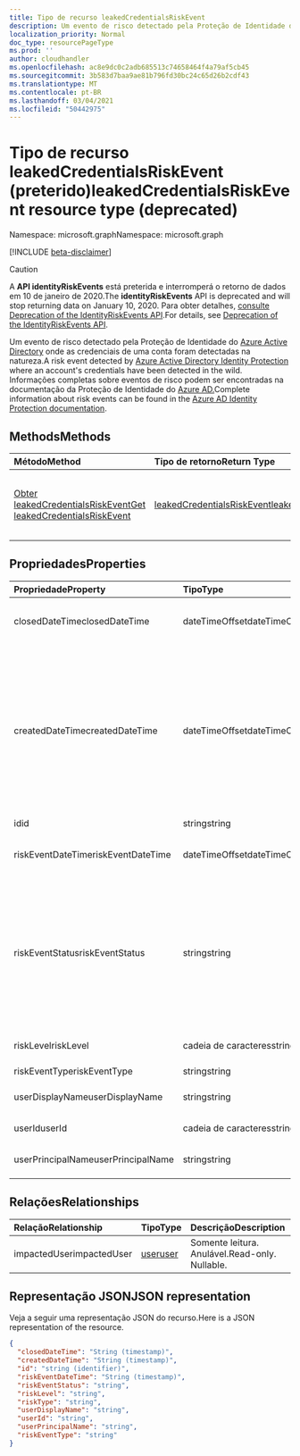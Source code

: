 ```yaml
---
title: Tipo de recurso leakedCredentialsRiskEvent
description: Um evento de risco detectado pela Proteção de Identidade do Azure Active Directory onde as credenciais de uma conta foram detectadas na natureza. Informações completas sobre eventos de risco podem ser encontradas na documentação da Proteção de Identidade do Azure AD.
localization_priority: Normal
doc_type: resourcePageType
ms.prod: ''
author: cloudhandler
ms.openlocfilehash: ac8e9dc0c2adb685513c74658464f4a79af5cb45
ms.sourcegitcommit: 3b583d7baa9ae81b796fd30bc24c65d26b2cdf43
ms.translationtype: MT
ms.contentlocale: pt-BR
ms.lasthandoff: 03/04/2021
ms.locfileid: "50442975"
---
```

# <a name="leakedcredentialsriskevent-resource-type-deprecated"></a><span data-ttu-id="218c8-104">Tipo de recurso leakedCredentialsRiskEvent (preterido)</span><span class="sxs-lookup"><span data-stu-id="218c8-104">leakedCredentialsRiskEvent resource type (deprecated)</span></span>

<span data-ttu-id="218c8-105">Namespace: microsoft.graph</span><span class="sxs-lookup"><span data-stu-id="218c8-105">Namespace: microsoft.graph</span></span>

[!INCLUDE [beta-disclaimer](../../includes/beta-disclaimer.md)]

>[!CAUTION]
><span data-ttu-id="218c8-106">A **API identityRiskEvents** está preterida e interromperá o retorno de dados em 10 de janeiro de 2020.</span><span class="sxs-lookup"><span data-stu-id="218c8-106">The **identityRiskEvents** API is deprecated and will stop returning data on January 10, 2020.</span></span> <span data-ttu-id="218c8-107">Para obter detalhes, [consulte Deprecation of the IdentityRiskEvents API](https://developer.microsoft.com/office/blogs/deprecatation-of-the-identityriskevents-api/).</span><span class="sxs-lookup"><span data-stu-id="218c8-107">For details, see [Deprecation of the IdentityRiskEvents API](https://developer.microsoft.com/office/blogs/deprecatation-of-the-identityriskevents-api/).</span></span>

<span data-ttu-id="218c8-108">Um evento de risco detectado pela Proteção de Identidade do [Azure Active Directory](https://azure.microsoft.com/documentation/articles/active-directory-identityprotection/) onde as credenciais de uma conta foram detectadas na natureza.</span><span class="sxs-lookup"><span data-stu-id="218c8-108">A risk event detected by [Azure Active Directory Identity Protection](https://azure.microsoft.com/documentation/articles/active-directory-identityprotection/) where an account's credentials have been detected in the wild.</span></span> <span data-ttu-id="218c8-109">Informações completas sobre eventos de risco podem ser encontradas na documentação da Proteção de Identidade do [Azure AD.](/azure/active-directory/identity-protection/overview-identity-protection)</span><span class="sxs-lookup"><span data-stu-id="218c8-109">Complete information about risk events can be found in the [Azure AD Identity Protection documentation](/azure/active-directory/identity-protection/overview-identity-protection).</span></span>


## <a name="methods"></a><span data-ttu-id="218c8-110">Methods</span><span class="sxs-lookup"><span data-stu-id="218c8-110">Methods</span></span>

| <span data-ttu-id="218c8-111">Método</span><span class="sxs-lookup"><span data-stu-id="218c8-111">Method</span></span>           | <span data-ttu-id="218c8-112">Tipo de retorno</span><span class="sxs-lookup"><span data-stu-id="218c8-112">Return Type</span></span>    |<span data-ttu-id="218c8-113">Descrição</span><span class="sxs-lookup"><span data-stu-id="218c8-113">Description</span></span>|
|:---------------|:--------|:----------|
|[<span data-ttu-id="218c8-114">Obter leakedCredentialsRiskEvent</span><span class="sxs-lookup"><span data-stu-id="218c8-114">Get leakedCredentialsRiskEvent</span></span>](../api/leakedcredentialsriskevent-get.md) | [<span data-ttu-id="218c8-115">leakedCredentialsRiskEvent</span><span class="sxs-lookup"><span data-stu-id="218c8-115">leakedCredentialsRiskEvent</span></span>](leakedcredentialsriskevent.md) |<span data-ttu-id="218c8-116">Leia propriedades e relações do objeto leakedCredentialsRiskEvent.</span><span class="sxs-lookup"><span data-stu-id="218c8-116">Read properties and relationships of leakedCredentialsRiskEvent object.</span></span>|

## <a name="properties"></a><span data-ttu-id="218c8-117">Propriedades</span><span class="sxs-lookup"><span data-stu-id="218c8-117">Properties</span></span>
| <span data-ttu-id="218c8-118">Propriedade</span><span class="sxs-lookup"><span data-stu-id="218c8-118">Property</span></span>     | <span data-ttu-id="218c8-119">Tipo</span><span class="sxs-lookup"><span data-stu-id="218c8-119">Type</span></span>   |<span data-ttu-id="218c8-120">Descrição</span><span class="sxs-lookup"><span data-stu-id="218c8-120">Description</span></span>|
|:---------------|:--------|:----------|
|<span data-ttu-id="218c8-121">closedDateTime</span><span class="sxs-lookup"><span data-stu-id="218c8-121">closedDateTime</span></span>|<span data-ttu-id="218c8-122">dateTimeOffset</span><span class="sxs-lookup"><span data-stu-id="218c8-122">dateTimeOffset</span></span>| <span data-ttu-id="218c8-123">A data e a hora em que o evento de risco foi fechado</span><span class="sxs-lookup"><span data-stu-id="218c8-123">The date and time that the risk event was closed</span></span>|
|<span data-ttu-id="218c8-124">createdDateTime</span><span class="sxs-lookup"><span data-stu-id="218c8-124">createdDateTime</span></span>|<span data-ttu-id="218c8-125">dateTimeOffset</span><span class="sxs-lookup"><span data-stu-id="218c8-125">dateTimeOffset</span></span>| <span data-ttu-id="218c8-126">A data e a hora em que o evento de risco foi criado.</span><span class="sxs-lookup"><span data-stu-id="218c8-126">The date and time that the risk event was created.</span></span> <span data-ttu-id="218c8-127">Isso é sempre maior ou igual ao tempo de data do evento de risco em si.</span><span class="sxs-lookup"><span data-stu-id="218c8-127">This is always greater than or equal to the datetime of the risk event itself.</span></span> <span data-ttu-id="218c8-128">Essa é a propriedade correta a ser usada como filtro ao consultar eventos de risco.</span><span class="sxs-lookup"><span data-stu-id="218c8-128">This is the correct property to use as a filter when querying risk events.</span></span>|
|<span data-ttu-id="218c8-129">id</span><span class="sxs-lookup"><span data-stu-id="218c8-129">id</span></span>|<span data-ttu-id="218c8-130">string</span><span class="sxs-lookup"><span data-stu-id="218c8-130">string</span></span>| <span data-ttu-id="218c8-131">Somente leitura</span><span class="sxs-lookup"><span data-stu-id="218c8-131">Read-only</span></span>|
|<span data-ttu-id="218c8-132">riskEventDateTime</span><span class="sxs-lookup"><span data-stu-id="218c8-132">riskEventDateTime</span></span>|<span data-ttu-id="218c8-133">dateTimeOffset</span><span class="sxs-lookup"><span data-stu-id="218c8-133">dateTimeOffset</span></span>| <span data-ttu-id="218c8-134">A data e a hora em que o evento de risco ocorreu</span><span class="sxs-lookup"><span data-stu-id="218c8-134">The date and time when the risk event occurred</span></span>|
|<span data-ttu-id="218c8-135">riskEventStatus</span><span class="sxs-lookup"><span data-stu-id="218c8-135">riskEventStatus</span></span>|<span data-ttu-id="218c8-136">string</span><span class="sxs-lookup"><span data-stu-id="218c8-136">string</span></span>| <span data-ttu-id="218c8-137">Os valores possíveis são: `active`, `remediated`, `dismissedAsFixed`, `dismissedAsFalsePositive`, `dismissedAsIgnore`, `loginBlocked`, `closedMfaAuto`, `closedMultipleReasons`.</span><span class="sxs-lookup"><span data-stu-id="218c8-137">Possible values are: `active`, `remediated`, `dismissedAsFixed`, `dismissedAsFalsePositive`, `dismissedAsIgnore`, `loginBlocked`, `closedMfaAuto`, `closedMultipleReasons`.</span></span>|
|<span data-ttu-id="218c8-138">riskLevel</span><span class="sxs-lookup"><span data-stu-id="218c8-138">riskLevel</span></span>|<span data-ttu-id="218c8-139">cadeia de caracteres</span><span class="sxs-lookup"><span data-stu-id="218c8-139">string</span></span>| <span data-ttu-id="218c8-140">Os valores possíveis são: `low`, `medium`, `high`.</span><span class="sxs-lookup"><span data-stu-id="218c8-140">Possible values are: `low`, `medium`, `high`.</span></span>|
|<span data-ttu-id="218c8-141">riskEventType</span><span class="sxs-lookup"><span data-stu-id="218c8-141">riskEventType</span></span>|<span data-ttu-id="218c8-142">string</span><span class="sxs-lookup"><span data-stu-id="218c8-142">string</span></span>| <span data-ttu-id="218c8-143">O tipo de risco</span><span class="sxs-lookup"><span data-stu-id="218c8-143">The type of risk</span></span>|
|<span data-ttu-id="218c8-144">userDisplayName</span><span class="sxs-lookup"><span data-stu-id="218c8-144">userDisplayName</span></span>|<span data-ttu-id="218c8-145">string</span><span class="sxs-lookup"><span data-stu-id="218c8-145">string</span></span>| <span data-ttu-id="218c8-146">O nome do usuário em risco</span><span class="sxs-lookup"><span data-stu-id="218c8-146">The name of the user at risk</span></span>|
|<span data-ttu-id="218c8-147">userId</span><span class="sxs-lookup"><span data-stu-id="218c8-147">userId</span></span>|<span data-ttu-id="218c8-148">cadeia de caracteres</span><span class="sxs-lookup"><span data-stu-id="218c8-148">string</span></span>| <span data-ttu-id="218c8-149">A id do usuário em risco</span><span class="sxs-lookup"><span data-stu-id="218c8-149">The id of the user at risk</span></span>|
|<span data-ttu-id="218c8-150">userPrincipalName</span><span class="sxs-lookup"><span data-stu-id="218c8-150">userPrincipalName</span></span>|<span data-ttu-id="218c8-151">string</span><span class="sxs-lookup"><span data-stu-id="218c8-151">string</span></span>| <span data-ttu-id="218c8-152">O nome principal do usuário em risco</span><span class="sxs-lookup"><span data-stu-id="218c8-152">The user principal name of the user at risk</span></span>|

## <a name="relationships"></a><span data-ttu-id="218c8-153">Relações</span><span class="sxs-lookup"><span data-stu-id="218c8-153">Relationships</span></span>
| <span data-ttu-id="218c8-154">Relação</span><span class="sxs-lookup"><span data-stu-id="218c8-154">Relationship</span></span> | <span data-ttu-id="218c8-155">Tipo</span><span class="sxs-lookup"><span data-stu-id="218c8-155">Type</span></span>   |<span data-ttu-id="218c8-156">Descrição</span><span class="sxs-lookup"><span data-stu-id="218c8-156">Description</span></span>|
|:---------------|:--------|:----------|
|<span data-ttu-id="218c8-157">impactedUser</span><span class="sxs-lookup"><span data-stu-id="218c8-157">impactedUser</span></span>|[<span data-ttu-id="218c8-158">user</span><span class="sxs-lookup"><span data-stu-id="218c8-158">user</span></span>](user.md)| <span data-ttu-id="218c8-p105">Somente leitura. Anulável.</span><span class="sxs-lookup"><span data-stu-id="218c8-p105">Read-only. Nullable.</span></span>|

## <a name="json-representation"></a><span data-ttu-id="218c8-161">Representação JSON</span><span class="sxs-lookup"><span data-stu-id="218c8-161">JSON representation</span></span>

<span data-ttu-id="218c8-162">Veja a seguir uma representação JSON do recurso.</span><span class="sxs-lookup"><span data-stu-id="218c8-162">Here is a JSON representation of the resource.</span></span>

<!-- {
  "blockType": "resource",
  "keyProperty":"id",
  "optionalProperties": [

  ],
  "@odata.type": "microsoft.graph.leakedCredentialsRiskEvent"
}-->

```json
{
  "closedDateTime": "String (timestamp)",
  "createdDateTime": "String (timestamp)",
  "id": "string (identifier)",
  "riskEventDateTime": "String (timestamp)",
  "riskEventStatus": "string",
  "riskLevel": "string",
  "riskType": "string",
  "userDisplayName": "string",
  "userId": "string",
  "userPrincipalName": "string",
  "riskEventType": "string"
}

```

<!-- uuid: 8fcb5dbc-d5aa-4681-8e31-b001d5168d79
2015-10-25 14:57:30 UTC -->
<!--
{
  "type": "#page.annotation",
  "description": "leakedCredentialsRiskEvent resource",
  "keywords": "",
  "section": "documentation",
  "tocPath": "",
  "suppressions": []
}
-->
